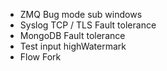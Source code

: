 * ZMQ Bug mode sub windows
* Syslog TCP / TLS Fault tolerance
* MongoDB Fault tolerance
* Test input highWatermark
* Flow Fork

